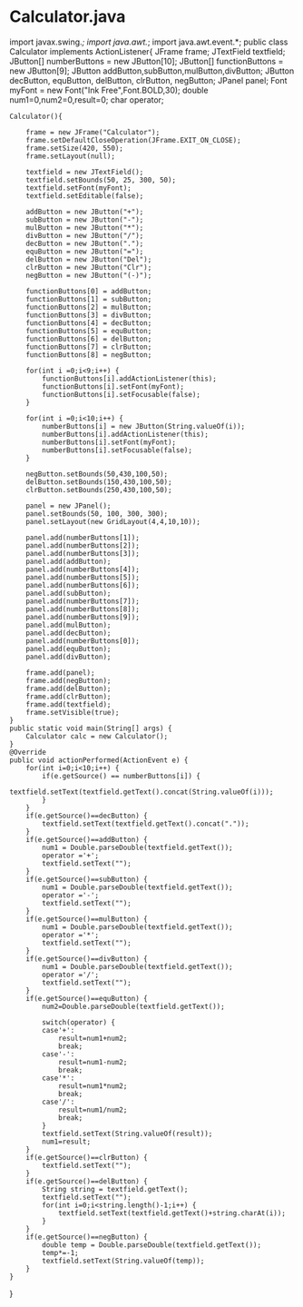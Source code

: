 # Calculator.java
import javax.swing.*;
import java.awt.*;
import java.awt.event.*;
public class Calculator implements ActionListener{
	JFrame frame;
	JTextField textfield;
	JButton[] numberButtons = new JButton[10];
	JButton[] functionButtons = new JButton[9];
	JButton addButton,subButton,mulButton,divButton;
	JButton decButton, equButton, delButton, clrButton, negButton;
	JPanel panel;
	Font myFont = new Font("Ink Free",Font.BOLD,30);
	double num1=0,num2=0,result=0;
	char operator;
	
	Calculator(){
		
		frame = new JFrame("Calculator");
		frame.setDefaultCloseOperation(JFrame.EXIT_ON_CLOSE);
		frame.setSize(420, 550);
		frame.setLayout(null);
		
		textfield = new JTextField();
		textfield.setBounds(50, 25, 300, 50);
		textfield.setFont(myFont);
		textfield.setEditable(false);
		
		addButton = new JButton("+");
		subButton = new JButton("-");
		mulButton = new JButton("*");
		divButton = new JButton("/");
		decButton = new JButton(".");
		equButton = new JButton("=");
		delButton = new JButton("Del");
		clrButton = new JButton("Clr");
		negButton = new JButton("(-)");
		
		functionButtons[0] = addButton;
		functionButtons[1] = subButton;
		functionButtons[2] = mulButton;
		functionButtons[3] = divButton;
		functionButtons[4] = decButton;
		functionButtons[5] = equButton;
		functionButtons[6] = delButton;
		functionButtons[7] = clrButton;
		functionButtons[8] = negButton;
		
		for(int i =0;i<9;i++) {
			functionButtons[i].addActionListener(this);
			functionButtons[i].setFont(myFont);
			functionButtons[i].setFocusable(false);
		}
		
		for(int i =0;i<10;i++) {
			numberButtons[i] = new JButton(String.valueOf(i));
			numberButtons[i].addActionListener(this);
			numberButtons[i].setFont(myFont);
			numberButtons[i].setFocusable(false);
		}
		
		negButton.setBounds(50,430,100,50);
		delButton.setBounds(150,430,100,50);
		clrButton.setBounds(250,430,100,50);
		
		panel = new JPanel();
		panel.setBounds(50, 100, 300, 300);
		panel.setLayout(new GridLayout(4,4,10,10));

		panel.add(numberButtons[1]);
		panel.add(numberButtons[2]);
		panel.add(numberButtons[3]);
		panel.add(addButton);
		panel.add(numberButtons[4]);
		panel.add(numberButtons[5]);
		panel.add(numberButtons[6]);
		panel.add(subButton);
		panel.add(numberButtons[7]);
		panel.add(numberButtons[8]);
		panel.add(numberButtons[9]);
		panel.add(mulButton);
		panel.add(decButton);
		panel.add(numberButtons[0]);
		panel.add(equButton);
		panel.add(divButton);
		
		frame.add(panel);
		frame.add(negButton);
		frame.add(delButton);
		frame.add(clrButton);
		frame.add(textfield);
		frame.setVisible(true);
	}
	public static void main(String[] args) {
		Calculator calc = new Calculator();
	}
	@Override
	public void actionPerformed(ActionEvent e) {
		for(int i=0;i<10;i++) {
			if(e.getSource() == numberButtons[i]) {
				textfield.setText(textfield.getText().concat(String.valueOf(i)));
			}
		}
		if(e.getSource()==decButton) {
			textfield.setText(textfield.getText().concat("."));
		}
		if(e.getSource()==addButton) {
			num1 = Double.parseDouble(textfield.getText());
			operator ='+';
			textfield.setText("");
		}
		if(e.getSource()==subButton) {
			num1 = Double.parseDouble(textfield.getText());
			operator ='-';
			textfield.setText("");
		}
		if(e.getSource()==mulButton) {
			num1 = Double.parseDouble(textfield.getText());
			operator ='*';
			textfield.setText("");
		}
		if(e.getSource()==divButton) {
			num1 = Double.parseDouble(textfield.getText());
			operator ='/';
			textfield.setText("");
		}
		if(e.getSource()==equButton) {
			num2=Double.parseDouble(textfield.getText());
			
			switch(operator) {
			case'+':
				result=num1+num2;
				break;
			case'-':
				result=num1-num2;
				break;
			case'*':
				result=num1*num2;
				break;
			case'/':
				result=num1/num2;
				break;
			}
			textfield.setText(String.valueOf(result));
			num1=result;
		}
		if(e.getSource()==clrButton) {
			textfield.setText("");
		}
		if(e.getSource()==delButton) {
			String string = textfield.getText();
			textfield.setText("");
			for(int i=0;i<string.length()-1;i++) {
				textfield.setText(textfield.getText()+string.charAt(i));
			}
		}
		if(e.getSource()==negButton) {
			double temp = Double.parseDouble(textfield.getText());
			temp*=-1;
			textfield.setText(String.valueOf(temp));
		}
	}
}
